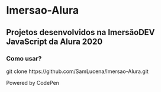 # Imersao-Alura
<h2>Projetos desenvolvidos na ImersãoDEV JavaScript da Alura 2020</h2>


<h3>Como usar?</h3> 
<p>git clone https://github.com/SamLucena/Imersao-Alura.git<p>

  
Powered by CodePen
